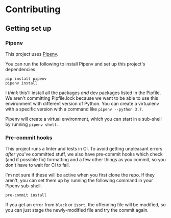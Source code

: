 # Contributing

## Getting set up

### Pipenv

This project uses [Pipenv](https://pipenv.pypa.io/en/latest/).

You can run the following to install Pipenv and set up this project's dependencies.

```
pip install pipenv
pipenv install
```

I *think* this'll install all the packages *and* dev packages listed in the Pipfile. We aren't committing Pipfile.lock because we want to be able to use this environment with different version of Python. You can create a virtualenv with a specific version with a command like `pipenv --python 3.7`.

Pipenv will create a virtual environment, which you can start in a sub-shell by running `pipenv shell`.

### Pre-commit hooks

This project runs a linter and tests in CI. To avoid getting unpleasant errors *after* you've committed stuff, we also have pre-commit hooks which check (and if possible fix) formatting and a few other things as you commit, so you don't have to wait for CI to fail.

I'm not sure if these will be active when you first clone the repo. If they aren't, you can set them up by running the following command in your Pipenv sub-shell.

```
pre-commit install
```

If you get an error from `black` or `isort`, the offending file will be modified, so you can just stage the newly-modified file and try the commit again.
